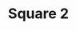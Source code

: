 ---
title: Square 2
date: 
draft: false

# descripcion
description : Argolla de plata cierre bisagra

materials: Plata 925

color: Plateado

dimensions: 2cm diam

code: 01-11-0490

type: "Aros"

categories: []

price: $1.650,00

price_eftvo: $1.400,00

# Images
# first image will be shown in the product page
images:
  # - image: "images/path_to_image"
  # La ubicacion de las imagenes es imagenes/Aros/Aros.Argollas/01-11-0490-square-2
  - image: "./images/aros/argollas/01-11-0490_a.JPG"
  - image: "./images/aros/argollas/01-11-0490_b.jpg"
  - image: "./images/aros/argollas/01-11-0490_c.jpg"
---